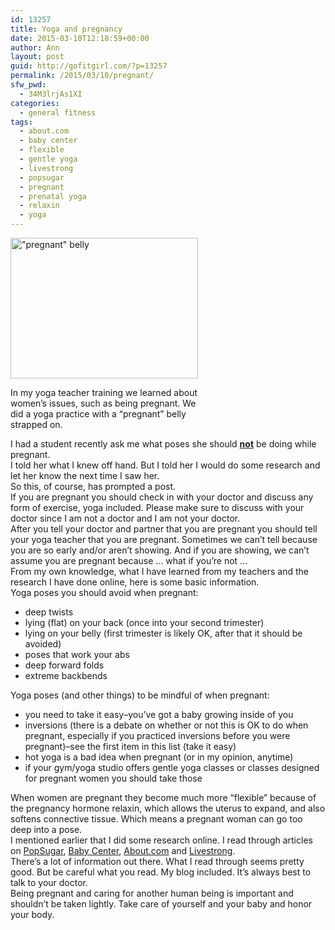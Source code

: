 ```yaml
---
id: 13257
title: Yoga and pregnancy
date: 2015-03-10T12:18:59+00:00
author: Ann
layout: post
guid: http://gofitgirl.com/?p=13257
permalink: /2015/03/10/pregnant/
sfw_pwd:
  - 34M3lrjAs1XI
categories:
  - general fitness
tags:
  - about.com
  - baby center
  - flexible
  - gentle yoga
  - livestrong
  - popsugar
  - pregnant
  - prenatal yoga
  - relaxin
  - yoga
---
```

<div id="attachment_12008" style="width: 310px" class="wp-caption alignleft">
  <a href="http://gofitgirl.com/2014/06/womens-issues/photo-182-2/" rel="attachment wp-att-12008"><img class="size-medium wp-image-12008" src="http://gofitgirl.com/wp-content/uploads/2014/06/photo-182-300x225.jpg" alt="&quot;pregnant&quot; belly" width="300" height="225" /></a>
  
  <p class="wp-caption-text">
    In my yoga teacher training we learned about women&#8217;s issues, such as being pregnant. We did a yoga practice with a &#8220;pregnant&#8221; belly strapped on.
  </p>
</div>

  
I had a student recently ask me what poses she should <span style="text-decoration: underline;"><strong>not</strong></span> be doing while pregnant.  
I told her what I knew off hand. But I told her I would do some research and let her know the next time I saw her.  
So this, of course, has prompted a post.  
If you are pregnant you should check in with your doctor and discuss any form of exercise, yoga included. Please make sure to discuss with your doctor since I am not a doctor and I am not your doctor.  
After you tell your doctor and partner that you are pregnant you should tell your yoga teacher that you are pregnant. Sometimes we can&#8217;t tell because you are so early and/or aren&#8217;t showing. And if you are showing, we can&#8217;t assume you are pregnant because &#8230; what if you&#8217;re not &#8230;  
From my own knowledge, what I have learned from my teachers and the research I have done online, here is some basic information.  
Yoga poses you should avoid when pregnant:

  * deep twists
  * lying (flat) on your back (once into your second trimester)
  * lying on your belly (first trimester is likely OK, after that it should be avoided)
  * poses that work your abs
  * deep forward folds
  * extreme backbends

Yoga poses (and other things) to be mindful of when pregnant:

  * you need to take it easy&#8211;you&#8217;ve got a baby growing inside of you
  * inversions (there is a debate on whether or not this is OK to do when pregnant, especially if you practiced inversions before you were pregnant)&#8211;see the first item in this list (take it easy)
  * hot yoga is a bad idea when pregnant (or in my opinion, anytime)
  * if your gym/yoga studio offers gentle yoga classes or classes designed for pregnant women you should take those

When women are pregnant they become much more &#8220;flexible&#8221; because of the pregnancy hormone relaxin, which allows the uterus to expand, and also softens connective tissue. Which means a pregnant woman can go too deep into a pose.  
I mentioned earlier that I did some research online. I read through articles on [PopSugar](http://www.popsugar.com/fitness/What-Avoid-Yoga-When-Pregnant-22617147), [Baby Center](http://www.babycenter.com/404_is-it-safe-to-do-yoga-during-pregnancy_5699.bc), [About.com](http://yoga.about.com/od/prenatalyoga/a/Prenatal-Yoga-Dos-And-Donts.htm) and [Livestrong](http://www.livestrong.com/article/332706-yoga-poses-avoid-during-pregnancy/).  
There&#8217;s a lot of information out there. What I read through seems pretty good. But be careful what you read. My blog included. It&#8217;s always best to talk to your doctor.  
Being pregnant and caring for another human being is important and shouldn&#8217;t be taken lightly. Take care of yourself and your baby and honor your body.